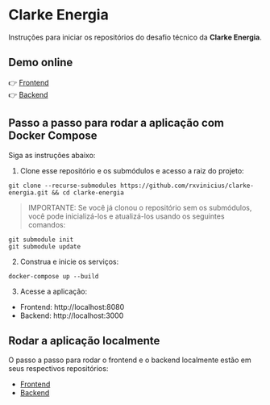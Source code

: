 # Clarke Energia

Instruções para iniciar os repositórios do desafio técnico da **Clarke Energia**.

## Demo online

👉 [Frontend](https://clarke-energia-frontend.vercel.app) <br>
👉 [Backend](https://clarke-energia-backend-8da448044f10.herokuapp.com)

## Passo a passo para rodar a aplicação com Docker Compose

Siga as instruções abaixo:

1. Clone esse repositório e os submódulos e acesso a raiz do projeto:

```
git clone --recurse-submodules https://github.com/rxvinicius/clarke-energia.git && cd clarke-energia
```

> IMPORTANTE: Se você já clonou o repositório sem os submódulos, você pode inicializá-los e atualizá-los usando os seguintes comandos:

```
git submodule init
git submodule update
```

2. Construa e inicie os serviços:

```
docker-compose up --build
```

3. Acesse a aplicação:

- Frontend: http://localhost:8080
- Backend: http://localhost:3000

## Rodar a aplicação localmente

O passo a passo para rodar o frontend e o backend localmente estão em seus respectivos repositórios:

- [Frontend](https://github.com/rxvinicius/clarke-energia-frontend)
- [Backend](https://github.com/rxvinicius/clarke-energia-backend)
